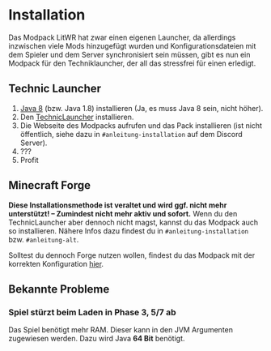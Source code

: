 # Installation

Das Modpack LitWR hat zwar einen eigenen Launcher, da allerdings inzwischen viele Mods hinzugefügt wurden und Konfigurationsdateien mit dem Spieler und dem Server synchronisiert sein müssen, gibt es nun ein Modpack für den Techniklauncher, der all das stressfrei für einen erledigt.

## Technic Launcher

1. [Java 8](https://www.java.com/de/download/ "Oracle Java") (bzw. Java 1.8) installieren (Ja, es muss Java 8 sein, nicht höher).
2. Den [TechnicLauncher](https://www.technicpack.net/download "Technic Launcher") installieren.
3. Die Webseite des Modpacks aufrufen und das Pack installieren (ist nicht öffentlich, siehe dazu in `#anleitung-installation` auf dem Discord Server).
4. ???
5. Profit

## Minecraft Forge

**Diese Installationsmethode ist veraltet und wird ggf. nicht mehr unterstützt! &ndash; Zumindest nicht mehr aktiv und sofort.**
Wenn du den TechnicLauncher aber dennoch nicht magst, kannst du das Modpack auch so installieren. Nähere Infos dazu findest du in `#anleitung-installation` bzw. `#anleitung-alt`.

Solltest du dennoch Forge nutzen wollen, findest du das Modpack mit der korrekten Konfiguration [hier](https://github.com/pr0LebenImHolz/LiH-TechnicPack "Leben im Holz Modpack").
  
## Bekannte Probleme

### Spiel stürzt beim Laden in Phase 3, 5/7 ab

Das Spiel benötigt mehr RAM. Dieser kann in den JVM Argumenten zugewiesen werden. Dazu wird Java **64 Bit** benötigt.